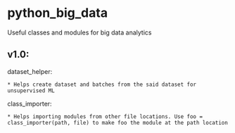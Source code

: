 # python_big_data
Useful classes and modules for big data analytics

v1.0:
-----
  dataset_helper:
  
    * Helps create dataset and batches from the said dataset for unsupervised ML 
    
  class_importer:
    
    * Helps importing modules from other file locations. Use foo = class_importer(path, file) to make foo the module at the path location
